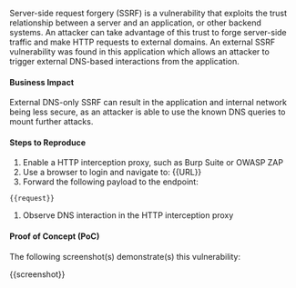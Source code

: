 Server-side request forgery (SSRF) is a vulnerability that exploits the trust relationship between a server and an application, or other backend systems. An attacker can take advantage of this trust to forge server-side traffic and make HTTP requests to external domains. An external SSRF vulnerability was found in this application which allows an attacker to trigger external DNS-based interactions from the application.

#### Business Impact

External DNS-only SSRF can result in the application and internal network being less secure, as an attacker is able to use the known DNS queries to mount further attacks.

#### Steps to Reproduce

1. Enable a HTTP interception proxy, such as Burp Suite or OWASP ZAP
1. Use a browser to login and navigate to: {{URL}}
1. Forward the following payload to the endpoint:

```HTTP
{{request}}
```

1. Observe DNS interaction in the HTTP interception proxy

#### Proof of Concept (PoC)

The following screenshot(s) demonstrate(s) this vulnerability:

{{screenshot}}
